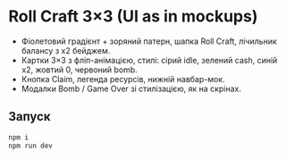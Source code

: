 # Roll Craft 3×3 (UI as in mockups)

- Фіолетовий градієнт + зоряний патерн, шапка Roll Craft, лічильник балансу з x2 бейджем.
- Картки 3×3 з фліп-анімацією, стилі: сірий idle, зелений cash, синій x2, жовтий 0, червоний bomb.
- Кнопка Claim, легенда ресурсів, нижній навбар-мок.
- Модалки Bomb / Game Over зі стилізацією, як на скрінах.

## Запуск
```bash
npm i
npm run dev
```

